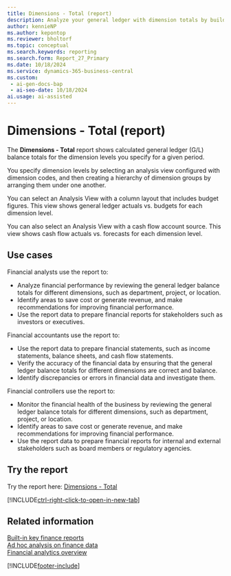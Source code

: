 ```yaml
---
title: Dimensions - Total (report)
description: Analyze your general ledger with dimension totals by building groups of dimensions for combinations of dimension values, and calculate a general ledger balance total for each segment.
author: kennieNP
ms.author: kepontop
ms.reviewer: bholtorf
ms.topic: conceptual
ms.search.keywords: reporting
ms.search.form: Report_27_Primary
ms.date: 10/18/2024
ms.service: dynamics-365-business-central
ms.custom:
 - ai-gen-docs-bap
 - ai-seo-date: 10/18/2024
ai.usage: ai-assisted
---
```


# Dimensions - Total (report)

The **Dimensions - Total** report shows calculated general ledger (G/L) balance totals for the dimension levels you specify for a given period.

You specify dimension levels by selecting an analysis view configured with dimension codes, and then creating a hierarchy of dimension groups by arranging them under one another.

You can select an Analysis View with a column layout that includes budget figures. This view shows general ledger actuals vs. budgets for each dimension level.

You can also select an Analysis View with a cash flow account source. This view shows cash flow actuals vs. forecasts for each dimension level.

## Use cases

<!-- 
Prompt

Below is a report in an ERP system. Provide 3-4 use cases for different personas working with core finance.
Format like this:    
  
As a <persona>, use the report to    
* use case 1  
* use case 2    

Do not capitalize the persona names. 
Do not start lines with ""Use the data to""


## Report name
Dimensions - Total 

### What the report does
Shows calculated GL balance totals for dimension levels specified by the user, for a given date period.

Dimension levels are specified by selecting an analysis view configured with dimension codes, then picking a hierarchy of how the dimension groups are grouped under one another.

You can select an Analysis View with a column layout that includes budget figures. This will show GL actuals vs budget for each dimension level. 

You can select an Analysis View with a cash flow account source. This will show cash flow actuals vs forecast for each dimension level.

### Use cases
Analyse your general ledger with dimension totals by building a grouping of dimensions for each permutation of dimension values and calculate a GL balance total for each segment.
This report helps businesses analyze and summarize data by categorizing entries with dimensions such as department, project, or location, providing a clear view of totals for better decision-making.

Please include your data sources and URLs
-->

Financial analysts use the report to:

* Analyze financial performance by reviewing the general ledger balance totals for different dimensions, such as department, project, or location.
* Identify areas to save cost or generate revenue, and make recommendations for improving financial performance.
* Use the report data to prepare financial reports for stakeholders such as investors or executives.

Financial accountants use the report to:

* Use the report data to prepare financial statements, such as income statements, balance sheets, and cash flow statements.
* Verify the accuracy of the financial data by ensuring that the general ledger balance totals for different dimensions are correct and balance.
* Identify discrepancies or errors in financial data and investigate them.

Financial controllers use the report to:

* Monitor the financial health of the business by reviewing the general ledger balance totals for different dimensions, such as department, project, or location.
* Identify areas to save cost or generate revenue, and make recommendations for improving financial performance.
* Use the report data to prepare financial reports for internal and external stakeholders such as board members or regulatory agencies.

## Try the report

Try the report here: [Dimensions - Total](https://businesscentral.dynamics.com?report=27)

[!INCLUDE[ctrl-right-click-to-open-in-new-tab](../includes/ctrl-right-click-to-open-in-new-tab.md)]

## Related information

[Built-in key finance reports](../finance-reports.md)  
[Ad hoc analysis on finance data](../ad-hoc-analysis-finance.md)  
[Financial analytics overview](../bi.md)  

[!INCLUDE[footer-include](../includes/footer-banner.md)]